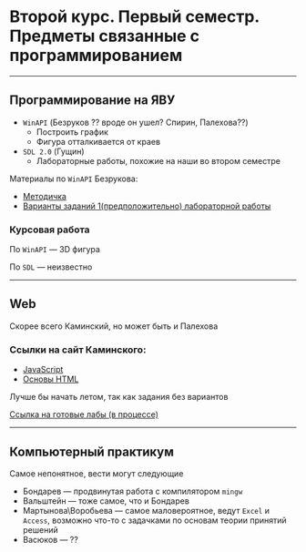 # Второй курс. Первый семестр. Предметы связанные с программированием

---

## Программирование на ЯВУ

- `WinAPI` (Безруков ?? вроде он ушел? Спирин, Палехова??)
  - Построить график
  - Фигура отталкивается от краев
- `SDL 2.0` (Гущин)
  - Лабораторные работы, похожие на наши во втором семестре

Материалы по `WinAPI` Безрукова:
- [Методичка](https://github.com/i582/2nd-year/blob/master/bezrukov-methoda.pdf)
- [Варианты заданий 1(предположительно) лабораторной работы](https://github.com/i582/2nd-year/blob/master/bezrukov-variants-winapi.txt)

### Курсовая работа

По `WinAPI` — 3D фигура

По `SDL` — неизвестно

---

## Web

Скорее всего Каминский, но может быть и Палехова

### Ссылки на сайт Каминского:

- [JavaScript](http://i.voenmeh.ru/kafi5/Kam.loc/LabJS/JavaScript.html)
- [Основы HTML](http://i.voenmeh.ru/kafi5/Kam.loc/HTML_upr/Upr_HTML.html#Upr1)

Лучше бы начать летом, так как задания без вариантов

[Ссылка на готовые лабы (в процессе)](https://github.com/i582/JavaScript-Laboratory-workshop)

---

## Компьютерный практикум

Самое непонятное, вести могут следующие

- Бондарев — продвинутая работа с компилятором `mingw` 
- Вальштейн — тоже самое, что и Бондарев
- Мартынова\Воробьева — самое маловероятное, ведут `Excel` и `Access`, возможно что-то с задачками по основам теории принятий решений
- Васюков — ??
  
